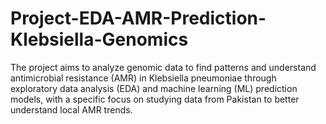 # Project-EDA-AMR-Prediction-Klebsiella-Genomics
The project aims to analyze genomic data to find patterns and understand antimicrobial resistance (AMR) in Klebsiella pneumoniae through exploratory data analysis (EDA) and machine learning (ML) prediction models, with a specific focus on studying data from Pakistan to better understand local AMR trends.
